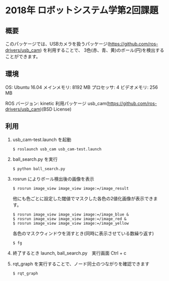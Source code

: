 # 2018年 ロボットシステム学第2回課題

## 概要
  このパッケージでは、USBカメラを扱うパッケージ(https://github.com/ros-drivers/usb_cam) を利用することで、
  3色(赤、青、黄)のボール(円)を検出することができます。

## 環境
  OS: Ubuntu 16.04
  メインメモリ:  8192 MB
  プロセッサ:      4
  ビデオメモリ:   256 MB
  
  ROS
    バージョン:  kinetic
    利用パッケージ
      usb_cam(https://github.com/ros-drivers/usb_cam)(BSD License)
      
## 利用
  1. usb_cam-test.launch を起動
      ```
      $ roslaunch usb_cam usb_cam-test.launch
      ```
      
  2. ball_search.py を実行
      ```
      $ python ball_search.py
      ```
      
  3. rosrun によりボール検出後の画像を表示
      ```
      $ rosrun image_view image_view image:=/image_result
      ```
      他にも色ごとに設定した閾値でマスクした各色の2値化画像が表示できます。
      ```
      $ rosrun image_view image_view image:=/image_blue &
      $ rosrun image_view image_view image:=/image_red &
      $ rosrun image_view image_view image:=/image_yellow
      ```
      各色のマスクウィンドウを消すとき(同時に表示させている数繰り返す)
      ```
      $ fg
      ```
  4. 終了するとき
      launch, ball_search.py　実行画面
      Ctrl + c
      
  5. rqt_graph を実行することで、ノード同士のつながりを確認できます
      ```
      $ rqt_graph
      ```
      
      
      
      
      
